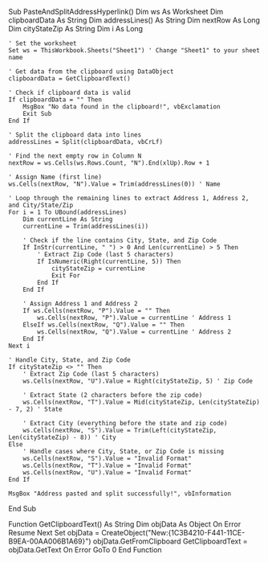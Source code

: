 Sub PasteAndSplitAddressHyperlink()
    Dim ws As Worksheet
    Dim clipboardData As String
    Dim addressLines() As String
    Dim nextRow As Long
    Dim cityStateZip As String
    Dim i As Long
    
    ' Set the worksheet
    Set ws = ThisWorkbook.Sheets("Sheet1") ' Change "Sheet1" to your sheet name
    
    ' Get data from the clipboard using DataObject
    clipboardData = GetClipboardText()
    
    ' Check if clipboard data is valid
    If clipboardData = "" Then
        MsgBox "No data found in the clipboard!", vbExclamation
        Exit Sub
    End If
    
    ' Split the clipboard data into lines
    addressLines = Split(clipboardData, vbCrLf)
    
    ' Find the next empty row in Column N
    nextRow = ws.Cells(ws.Rows.Count, "N").End(xlUp).Row + 1
    
    ' Assign Name (first line)
    ws.Cells(nextRow, "N").Value = Trim(addressLines(0)) ' Name
    
    ' Loop through the remaining lines to extract Address 1, Address 2, and City/State/Zip
    For i = 1 To UBound(addressLines)
        Dim currentLine As String
        currentLine = Trim(addressLines(i))
        
        ' Check if the line contains City, State, and Zip Code
        If InStr(currentLine, " ") > 0 And Len(currentLine) > 5 Then
            ' Extract Zip Code (last 5 characters)
            If IsNumeric(Right(currentLine, 5)) Then
                cityStateZip = currentLine
                Exit For
            End If
        End If
        
        ' Assign Address 1 and Address 2
        If ws.Cells(nextRow, "P").Value = "" Then
            ws.Cells(nextRow, "P").Value = currentLine ' Address 1
        ElseIf ws.Cells(nextRow, "Q").Value = "" Then
            ws.Cells(nextRow, "Q").Value = currentLine ' Address 2
        End If
    Next i
    
    ' Handle City, State, and Zip Code
    If cityStateZip <> "" Then
        ' Extract Zip Code (last 5 characters)
        ws.Cells(nextRow, "U").Value = Right(cityStateZip, 5) ' Zip Code
        
        ' Extract State (2 characters before the zip code)
        ws.Cells(nextRow, "T").Value = Mid(cityStateZip, Len(cityStateZip) - 7, 2) ' State
        
        ' Extract City (everything before the state and zip code)
        ws.Cells(nextRow, "S").Value = Trim(Left(cityStateZip, Len(cityStateZip) - 8)) ' City
    Else
        ' Handle cases where City, State, or Zip Code is missing
        ws.Cells(nextRow, "S").Value = "Invalid Format"
        ws.Cells(nextRow, "T").Value = "Invalid Format"
        ws.Cells(nextRow, "U").Value = "Invalid Format"
    End If
    
    MsgBox "Address pasted and split successfully!", vbInformation
End Sub

Function GetClipboardText() As String
    Dim objData As Object
    On Error Resume Next
    Set objData = CreateObject("New:{1C3B4210-F441-11CE-B9EA-00AA006B1A69}")
    objData.GetFromClipboard
    GetClipboardText = objData.GetText
    On Error GoTo 0
End Function